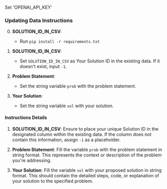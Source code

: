 Set 'OPENAI_API_KEY'

### Updating Data Instructions

0. **SOLUTION_ID_IN_CSV**:
   - Run `pip install -r requirements.txt`

1. **SOLUTION_ID_IN_CSV**:
   - Set `SOLUTION_ID_IN_CSV` as Your Solution ID in the existing data. If it doesn't exist, input `-1`.

2. **Problem Statement**:
   - Set the string variable `prob` with the problem statement.

3. **Your Solution**:
   - Set the string variable `sol` with your solution.

#### Instructions Details

1. **SOLUTION_ID_IN_CSV**:
   Ensure to place your unique Solution ID in the designated column within the existing data. If the column does not contain this information, assign `-1` as a placeholder.

2. **Problem Statement**:
   Fill the variable `prob` with the problem statement in string format. This represents the context or description of the problem you're addressing.

3. **Your Solution**:
   Fill the variable `sol` with your proposed solution in string format. This should contain the detailed steps, code, or explanation of your solution to the specified problem.

